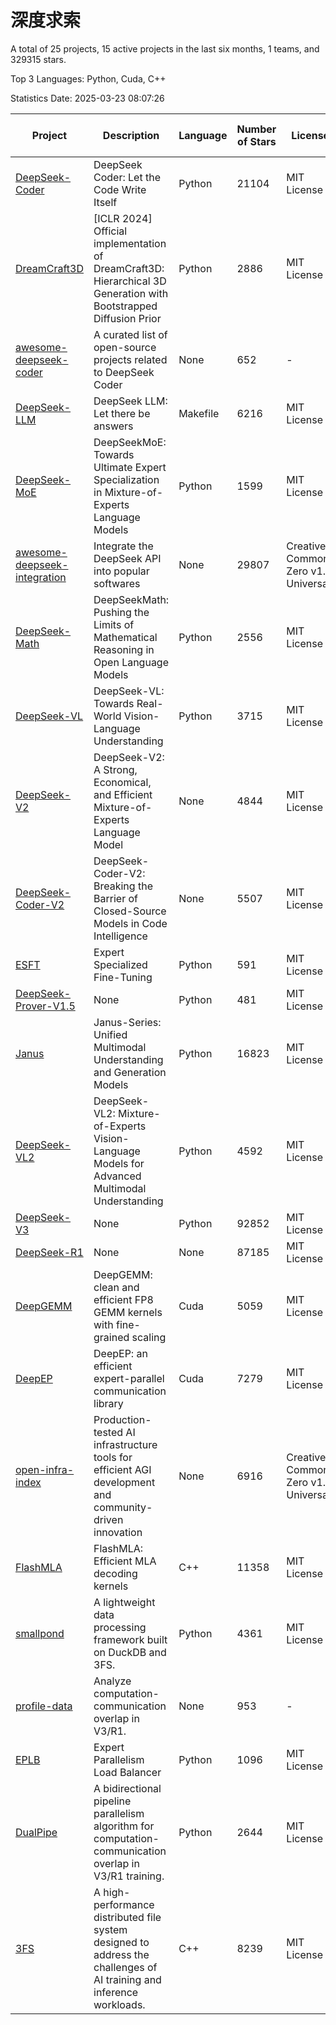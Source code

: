 # 深度求索

A total of 25 projects, 15 active projects in the last six months, 1 teams, and 329315 stars.

Top 3 Languages: Python, Cuda, C++

Statistics Date: 2025-03-23 08:07:26

| Project | Description | Language | Number of Stars | License | Creation Date | Last Updated Date | Last Pushed Date |
| --- | --- | --- | --- | --- | --- | --- | --- |
| [DeepSeek-Coder](https://github.com/deepseek-ai/DeepSeek-Coder) | DeepSeek Coder: Let the Code Write Itself | Python | 21104 | MIT License | 2023-10-20 | 2025-03-23 | 2024-05-21 |
| [DreamCraft3D](https://github.com/deepseek-ai/DreamCraft3D) | [ICLR 2024] Official implementation of DreamCraft3D: Hierarchical 3D Generation with Bootstrapped Diffusion Prior | Python | 2886 | MIT License | 2023-10-23 | 2025-03-23 | 2024-08-21 |
| [awesome-deepseek-coder](https://github.com/deepseek-ai/awesome-deepseek-coder) | A curated list of open-source projects related to DeepSeek Coder | None | 652 | - | 2023-11-06 | 2025-03-22 | 2024-04-03 |
| [DeepSeek-LLM](https://github.com/deepseek-ai/DeepSeek-LLM) | DeepSeek LLM: Let there be answers | Makefile | 6216 | MIT License | 2023-11-29 | 2025-03-23 | 2024-02-04 |
| [DeepSeek-MoE](https://github.com/deepseek-ai/DeepSeek-MoE) | DeepSeekMoE: Towards Ultimate Expert Specialization in Mixture-of-Experts Language Models | Python | 1599 | MIT License | 2024-01-02 | 2025-03-23 | 2024-01-16 |
| [awesome-deepseek-integration](https://github.com/deepseek-ai/awesome-deepseek-integration) | Integrate the DeepSeek API into popular softwares | None | 29807 | Creative Commons Zero v1.0 Universal | 2024-01-11 | 2025-03-23 | 2025-03-21 |
| [DeepSeek-Math](https://github.com/deepseek-ai/DeepSeek-Math) | DeepSeekMath: Pushing the Limits of Mathematical Reasoning in Open Language Models | Python | 2556 | MIT License | 2024-02-05 | 2025-03-22 | 2024-04-15 |
| [DeepSeek-VL](https://github.com/deepseek-ai/DeepSeek-VL) | DeepSeek-VL: Towards Real-World Vision-Language Understanding | Python | 3715 | MIT License | 2024-03-07 | 2025-03-23 | 2024-04-24 |
| [DeepSeek-V2](https://github.com/deepseek-ai/DeepSeek-V2) | DeepSeek-V2: A Strong, Economical, and Efficient Mixture-of-Experts Language Model | None | 4844 | MIT License | 2024-04-22 | 2025-03-23 | 2024-09-25 |
| [DeepSeek-Coder-V2](https://github.com/deepseek-ai/DeepSeek-Coder-V2) | DeepSeek-Coder-V2: Breaking the Barrier of Closed-Source Models in Code Intelligence | None | 5507 | MIT License | 2024-06-14 | 2025-03-23 | 2024-09-24 |
| [ESFT](https://github.com/deepseek-ai/ESFT) | Expert Specialized Fine-Tuning | Python | 591 | MIT License | 2024-07-04 | 2025-03-22 | 2024-09-22 |
| [DeepSeek-Prover-V1.5](https://github.com/deepseek-ai/DeepSeek-Prover-V1.5) | None | Python | 481 | MIT License | 2024-08-15 | 2025-03-23 | 2024-08-16 |
| [Janus](https://github.com/deepseek-ai/Janus) | Janus-Series: Unified Multimodal Understanding and Generation Models | Python | 16823 | MIT License | 2024-10-18 | 2025-03-23 | 2025-02-01 |
| [DeepSeek-VL2](https://github.com/deepseek-ai/DeepSeek-VL2) | DeepSeek-VL2: Mixture-of-Experts Vision-Language Models for Advanced Multimodal Understanding | Python | 4592 | MIT License | 2024-12-13 | 2025-03-23 | 2025-02-26 |
| [DeepSeek-V3](https://github.com/deepseek-ai/DeepSeek-V3) | None | Python | 92852 | MIT License | 2024-12-26 | 2025-03-23 | 2025-03-16 |
| [DeepSeek-R1](https://github.com/deepseek-ai/DeepSeek-R1) | None | None | 87185 | MIT License | 2025-01-20 | 2025-03-23 | 2025-02-24 |
| [DeepGEMM](https://github.com/deepseek-ai/DeepGEMM) | DeepGEMM: clean and efficient FP8 GEMM kernels with fine-grained scaling | Cuda | 5059 | MIT License | 2025-02-13 | 2025-03-23 | 2025-03-16 |
| [DeepEP](https://github.com/deepseek-ai/DeepEP) | DeepEP: an efficient expert-parallel communication library | Cuda | 7279 | MIT License | 2025-02-17 | 2025-03-23 | 2025-03-18 |
| [open-infra-index](https://github.com/deepseek-ai/open-infra-index) | Production-tested AI infrastructure tools for efficient AGI development and community-driven innovation | None | 6916 | Creative Commons Zero v1.0 Universal | 2025-02-21 | 2025-03-23 | 2025-03-04 |
| [FlashMLA](https://github.com/deepseek-ai/FlashMLA) | FlashMLA: Efficient MLA decoding kernels | C++ | 11358 | MIT License | 2025-02-21 | 2025-03-23 | 2025-03-01 |
| [smallpond](https://github.com/deepseek-ai/smallpond) | A lightweight data processing framework built on DuckDB and 3FS. | Python | 4361 | MIT License | 2025-02-24 | 2025-03-23 | 2025-03-05 |
| [profile-data](https://github.com/deepseek-ai/profile-data) | Analyze computation-communication overlap in V3/R1. | None | 953 | - | 2025-02-26 | 2025-03-23 | 2025-03-21 |
| [EPLB](https://github.com/deepseek-ai/EPLB) | Expert Parallelism Load Balancer | Python | 1096 | MIT License | 2025-02-26 | 2025-03-23 | 2025-03-21 |
| [DualPipe](https://github.com/deepseek-ai/DualPipe) | A bidirectional pipeline parallelism algorithm for computation-communication overlap in V3/R1 training. | Python | 2644 | MIT License | 2025-02-26 | 2025-03-23 | 2025-03-10 |
| [3FS](https://github.com/deepseek-ai/3FS) |  A high-performance distributed file system designed to address the challenges of AI training and inference workloads.  | C++ | 8239 | MIT License | 2025-02-27 | 2025-03-23 | 2025-03-20 |
